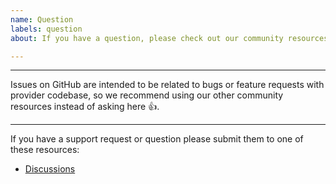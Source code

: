 ```yaml
---
name: Question
labels: question
about: If you have a question, please check out our community resources!

---
```


---

Issues on GitHub are intended to be related to bugs or feature requests with provider codebase,
so we recommend using our other community resources instead of asking here 👍.

---

If you have a support request or question please submit them to one of these resources:

* [Discussions](https://github.com/robbert229/terraform-provider-reolink/discussions)
